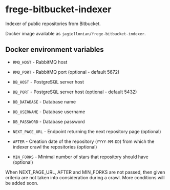 # frege-bitbucket-indexer
Indexer of public repositories from Bitbucket.

Docker image available as `jagiellonian/frege-bitbucket-indexer`.

## Docker environment variables

   * `RMQ_HOST` - RabbitMQ host
   
   * `RMQ_PORT` - RabbitMQ port (optional - default 5672)

   * `DB_HOST` - PostgreSQL server host

   * `DB_PORT` - PostgreSQL server host (optional - default 5432)

   *  `DB_DATABASE` - Database name

   *  `DB_USERNAME` - Database username

   *  `DB_PASSWORD` - Database password
   
   *  `NEXT_PAGE_URL` - Endpoint returning the next repository page (optional)
   *  `AFTER` - Creation date of the repository (`YYYY-MM-DD`) from which the indexer crawl the repositories (optional)
   *  `MIN_FORKS` - Minimal number of stars that repository should have (optional)

When NEXT_PAGE_URL, AFTER and MIN_FORKS are not passed, then given criteria are not taken into consideration during a crawl. More conditions will be added soon.